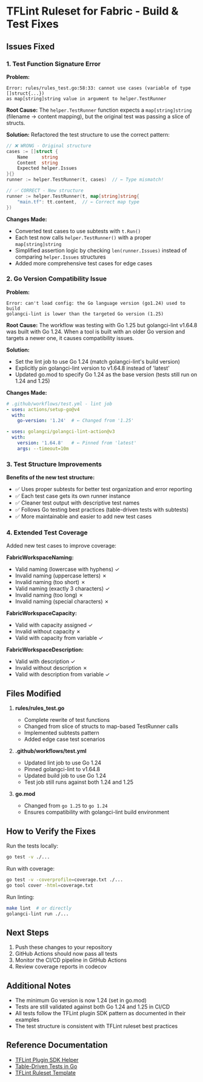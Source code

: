 # TFLint Ruleset for Fabric - Build & Test Fixes

## Issues Fixed

### 1. **Test Function Signature Error**

**Problem:**
```
Error: rules/rules_test.go:58:33: cannot use cases (variable of type []struct{...}) 
as map[string]string value in argument to helper.TestRunner
```

**Root Cause:**
The `helper.TestRunner` function expects a `map[string]string` (filename → content mapping), but the original test was passing a slice of structs.

**Solution:**
Refactored the test structure to use the correct pattern:

```go
// ❌ WRONG - Original structure
cases := []struct {
    Name     string
    Content  string
    Expected helper.Issues
}{}
runner := helper.TestRunner(t, cases)  // ← Type mismatch!

// ✅ CORRECT - New structure
runner := helper.TestRunner(t, map[string]string{
    "main.tf": tt.content,  // ← Correct map type
})
```

**Changes Made:**
- Converted test cases to use subtests with `t.Run()`
- Each test now calls `helper.TestRunner()` with a proper `map[string]string`
- Simplified assertion logic by checking `len(runner.Issues)` instead of comparing `helper.Issues` structures
- Added more comprehensive test cases for edge cases

### 2. **Go Version Compatibility Issue**

**Problem:**
```
Error: can't load config: the Go language version (go1.24) used to build 
golangci-lint is lower than the targeted Go version (1.25)
```

**Root Cause:**
The workflow was testing with Go 1.25 but golangci-lint v1.64.8 was built with Go 1.24. When a tool is built with an older Go version and targets a newer one, it causes compatibility issues.

**Solution:**
- Set the lint job to use Go 1.24 (match golangci-lint's build version)
- Explicitly pin golangci-lint version to v1.64.8 instead of 'latest'
- Updated go.mod to specify Go 1.24 as the base version (tests still run on 1.24 and 1.25)

**Changes Made:**
```yaml
# .github/workflows/test.yml - lint job
- uses: actions/setup-go@v4
  with:
    go-version: '1.24'  # ← Changed from '1.25'

- uses: golangci/golangci-lint-action@v3
  with:
    version: '1.64.8'   # ← Pinned from 'latest'
    args: --timeout=10m
```

### 3. **Test Structure Improvements**

**Benefits of the new test structure:**
- ✅ Uses proper subtests for better test organization and error reporting
- ✅ Each test case gets its own runner instance
- ✅ Cleaner test output with descriptive test names
- ✅ Follows Go testing best practices (table-driven tests with subtests)
- ✅ More maintainable and easier to add new test cases

### 4. **Extended Test Coverage**

Added new test cases to improve coverage:

**FabricWorkspaceNaming:**
- Valid naming (lowercase with hyphens) ✓
- Invalid naming (uppercase letters) ✗
- Invalid naming (too short) ✗
- Valid naming (exactly 3 characters) ✓
- Invalid naming (too long) ✗
- Invalid naming (special characters) ✗

**FabricWorkspaceCapacity:**
- Valid with capacity assigned ✓
- Invalid without capacity ✗
- Valid with capacity from variable ✓

**FabricWorkspaceDescription:**
- Valid with description ✓
- Invalid without description ✗
- Valid with description from variable ✓

## Files Modified

1. **rules/rules_test.go**
   - Complete rewrite of test functions
   - Changed from slice of structs to map-based TestRunner calls
   - Implemented subtests pattern
   - Added edge case test scenarios

2. **.github/workflows/test.yml**
   - Updated lint job to use Go 1.24
   - Pinned golangci-lint to v1.64.8
   - Updated build job to use Go 1.24
   - Test job still runs against both 1.24 and 1.25

3. **go.mod**
   - Changed from `go 1.25` to `go 1.24`
   - Ensures compatibility with golangci-lint build environment

## How to Verify the Fixes

Run the tests locally:
```bash
go test -v ./...
```

Run with coverage:
```bash
go test -v -coverprofile=coverage.txt ./...
go tool cover -html=coverage.txt
```

Run linting:
```bash
make lint  # or directly
golangci-lint run ./...
```

## Next Steps

1. Push these changes to your repository
2. GitHub Actions should now pass all tests
3. Monitor the CI/CD pipeline in GitHub Actions
4. Review coverage reports in codecov

## Additional Notes

- The minimum Go version is now 1.24 (set in go.mod)
- Tests are still validated against both Go 1.24 and 1.25 in CI/CD
- All tests follow the TFLint plugin SDK pattern as documented in their examples
- The test structure is consistent with TFLint ruleset best practices

## Reference Documentation

- [TFLint Plugin SDK Helper](https://pkg.go.dev/github.com/terraform-linters/tflint-plugin-sdk/helper)
- [Table-Driven Tests in Go](https://github.com/golang/go/wiki/TableDrivenTests)
- [TFLint Ruleset Template](https://github.com/terraform-linters/tflint-ruleset-template)
